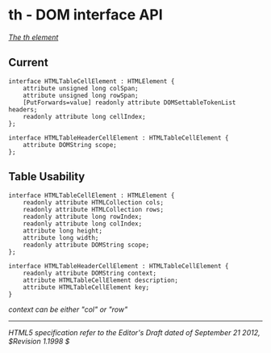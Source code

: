 th - DOM interface API
=======================

_[The th element](http://dev.w3.org/html5/spec/the-th-element.html)_

## Current 

	interface HTMLTableCellElement : HTMLElement {
		attribute unsigned long colSpan;
		attribute unsigned long rowSpan;
		[PutForwards=value] readonly attribute DOMSettableTokenList headers;
		readonly attribute long cellIndex;
	};
	
	interface HTMLTableHeaderCellElement : HTMLTableCellElement {
		attribute DOMString scope;
	};

## Table Usability

	interface HTMLTableCellElement : HTMLElement {
		readonly attribute HTMLCollection cols;
		readonly attribute HTMLCollection rows;
		readonly attribute long rowIndex;
		readonly attribute long colIndex;
		attribute long height;
		attribute long width;
		readonly attribute DOMString scope;
	};
	
	interface HTMLTableHeaderCellElement : HTMLTableCellElement {
		readonly attribute DOMString context; 
		attribute HTMLTableCellElement description;
		attribute HTMLTableCellElement key;
	}

_context can be either "col" or "row"_

-----
_HTML5 specification refer to the Editor's Draft dated of September 21 2012, $Revision 1.1998 $_
